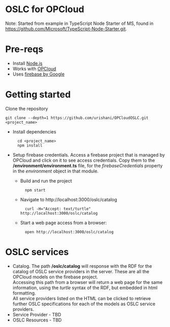 # OSLC for OPCloud

Note: Started from example in TypeScript Node Starter of MS, found in https://github.com/Microsoft/TypeScript-Node-Starter.git.

# Pre-reqs
- Install [Node.js](https://nodejs.org/en/)
- Works with [OPCloud](https://github.com/NataliLevi/model-opcloud)
- Uses [firebase by Google](http://firebase.google.com)

# Getting started
Clone the repository

    git clone --depth=1 https://github.com/urishani/OPCloudOSLC.git <project_name>

- Install dependencies

        cd <project_name>
        npm install

- Setup firebase credentials. Access a firebase project that is managed by OPCloud and click on it to see access credentials. Copy them to the **/environment/environment.ts** file, for the *firebaseCredentials* property in the *environment* object in that module.

    - Build and run the project

            npm start

    - Navigate to http://localhost:3000/oslc/catalog

            curl -H="Accept: text/turtle" http://localhost:3000/oslc/catalog

    - Start a web page access from a browser:

            open http://localhost:3000/oslc/catalog

# OSLC services
- Catalog. The path **/oslc/catalog** will response with the RDF for the catalog of OSLC service providers in the server. These are all the OPCloud models on the firebase project.<br>
Accessing this path from a browser will return a web page for the same information, using the *turtle* syntax of the RDF, but embedded in html formatting.<br>
All service providers listed on the HTML can be clicked to retrieve further OSLC specifications for each of the models as OSLC service providers.
- Service Provider - TBD
- OSLC Resources - TBD
